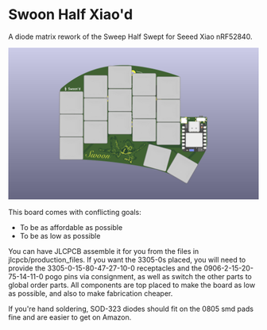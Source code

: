 # Swoon Half Xiao'd

A diode matrix rework of the Sweep Half Swept for Seeed Xiao nRF52840. 

![Swoon Half Xiao'd](.images/swoon.jpg)

This board comes with conflicting goals: 

- To be as affordable as possible
- To be as low as possible

You can have JLCPCB assemble it for you from the files in jlcpcb/production_files. If you want the 3305-0s placed, you will need to provide the 3305-0-15-80-47-27-10-0 receptacles and the 0906-2-15-20-75-14-11-0 pogo pins via consignment, as well as switch the other parts to global order parts. All components are top placed to make the board as low as possible, and also to make fabrication cheaper. 

If you're hand soldering, SOD-323 diodes should fit on the 0805 smd pads fine and are easier to get on Amazon. 